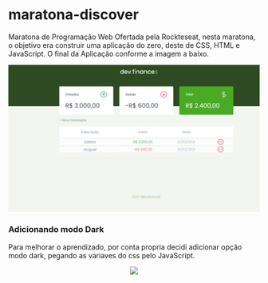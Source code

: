 
# maratona-discover

Maratona de Programação Web Ofertada pela Rockteseat, nesta maratona, o objetivo era construir uma aplicação
do zero, deste de CSS, HTML e JavaScript.
O final da Aplicação conforme a imagem a baixo.

<p align="center">
          <img src="./assets/to_readme_1.png">
                                       </p>
                                       
### Adicionando modo Dark

Para melhorar o aprendizado, por conta propria decidi adicionar opção modo dark, pegando as variaves do css pelo JavaScript.

<p align="center">
          <img src="./assets/gif-maker.gif">
                                       </p>
